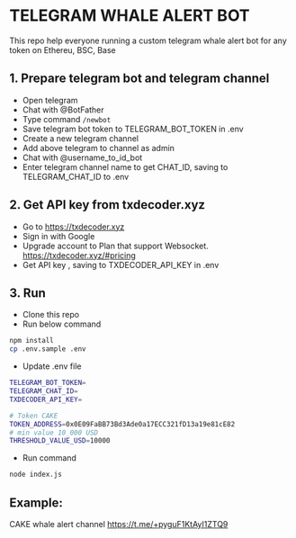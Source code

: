 # TELEGRAM WHALE ALERT BOT
This repo help everyone running a custom telegram whale alert bot for any token on Ethereu, BSC, Base

## 1. Prepare telegram bot and telegram channel
- Open telegram
- Chat with @BotFather
- Type command `/newbot`
- Save telegram bot token to TELEGRAM_BOT_TOKEN in .env
- Create a new telegram channel
- Add above telegram to channel as admin
- Chat with @username_to_id_bot
- Enter telegram channel name to get CHAT_ID, saving to TELEGRAM_CHAT_ID to .env

## 2. Get API key from txdecoder.xyz
- Go to https://txdecoder.xyz
- Sign in with Google
- Upgrade account to Plan that support Websocket. https://txdecoder.xyz/#pricing
- Get API key , saving to TXDECODER_API_KEY in .env

## 3. Run
- Clone this repo
- Run below command

```bash
npm install
cp .env.sample .env
```

- Update .env file
```bash
TELEGRAM_BOT_TOKEN=
TELEGRAM_CHAT_ID=
TXDECODER_API_KEY=

# Token CAKE
TOKEN_ADDRESS=0x0E09FaBB73Bd3Ade0a17ECC321fD13a19e81cE82
# min value 10_000 USD
THRESHOLD_VALUE_USD=10000
```

- Run command 
```bash
node index.js
```

## Example:
CAKE whale alert channel https://t.me/+pyguF1KtAyI1ZTQ9